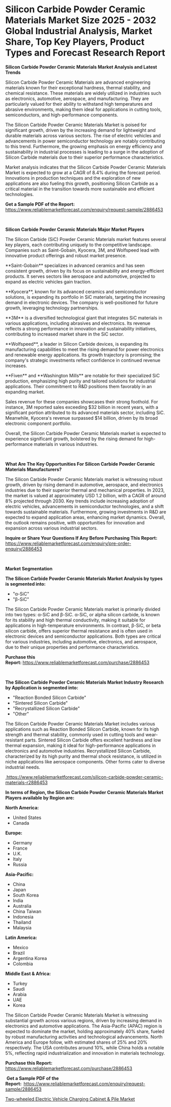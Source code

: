 <p><h1>Silicon Carbide Powder Ceramic Materials Market Size 2025 - 2032 Global Industrial Analysis, Market Share, Top Key Players, Product Types and Forecast Research Report</h1></p><p><strong>Silicon Carbide Powder Ceramic Materials Market Analysis and Latest Trends</strong></p>
<p><p>Silicon Carbide Powder Ceramic Materials are advanced engineering materials known for their exceptional hardness, thermal stability, and chemical resistance. These materials are widely utilized in industries such as electronics, automotive, aerospace, and manufacturing. They are particularly valued for their ability to withstand high temperatures and abrasive environments, making them ideal for applications in cutting tools, semiconductors, and high-performance components.</p><p>The Silicon Carbide Powder Ceramic Materials Market is poised for significant growth, driven by the increasing demand for lightweight and durable materials across various sectors. The rise of electric vehicles and advancements in power semiconductor technology are notably contributing to this trend. Furthermore, the growing emphasis on energy efficiency and sustainability in industrial processes is leading to a surge in the adoption of Silicon Carbide materials due to their superior performance characteristics.</p><p>Market analysis indicates that the Silicon Carbide Powder Ceramic Materials Market is expected to grow at a CAGR of 8.4% during the forecast period. Innovations in production techniques and the exploration of new applications are also fueling this growth, positioning Silicon Carbide as a critical material in the transition towards more sustainable and efficient technologies.</p></p>
<p><strong>Get a Sample PDF of the Report:&nbsp;</strong> <a href="https://www.reliablemarketforecast.com/enquiry/request-sample/2886453?utm_campaign=2803&utm_medium=2&utm_source=Github&utm_content=ia&utm_term=13032025&utm_id=silicon-carbide-powder-ceramic-materials">https://www.reliablemarketforecast.com/enquiry/request-sample/2886453</a></p>
<p>&nbsp;</p>
<p><strong>Silicon Carbide Powder Ceramic Materials Major Market Players</strong></p>
<p><p>The Silicon Carbide (SiC) Powder Ceramic Materials market features several key players, each contributing uniquely to the competitive landscape. Companies such as Saint-Gobain, Kyocera, 3M, and Wolfspeed lead with innovative product offerings and robust market presence.</p><p>**Saint-Gobain** specializes in advanced ceramics and has seen consistent growth, driven by its focus on sustainability and energy-efficient products. It serves sectors like aerospace and automotive, projected to expand as electric vehicles gain traction.</p><p>**Kyocera**, known for its advanced ceramics and semiconductor solutions, is expanding its portfolio in SiC materials, targeting the increasing demand in electronic devices. The company is well-positioned for future growth, leveraging technology partnerships.</p><p>**3M** is a diversified technological giant that integrates SiC materials in various applications, including abrasives and electronics. Its revenue reflects a strong performance in innovation and sustainability initiatives, contributing to increased market share in the SiC sector.</p><p>**Wolfspeed**, a leader in Silicon Carbide devices, is expanding its manufacturing capabilities to meet the rising demand for power electronics and renewable energy applications. Its growth trajectory is promising; the company's strategic investments reflect confidence in continued revenue increases.</p><p>**Fiven** and **Washington Mills** are notable for their specialized SiC production, emphasizing high purity and tailored solutions for industrial applications. Their commitment to R&D positions them favorably in an expanding market.</p><p>Sales revenue for these companies showcases their strong foothold. For instance, 3M reported sales exceeding $32 billion in recent years, with a significant portion attributed to its advanced materials sector, including SiC. Meanwhile, Kyocera's revenue surpassed $14 billion, driven by its broad electronic component portfolio.</p><p>Overall, the Silicon Carbide Powder Ceramic Materials market is expected to experience significant growth, bolstered by the rising demand for high-performance materials in various industries.</p></p>
<p>&nbsp;</p>
<p><strong>What Are The Key Opportunities For Silicon Carbide Powder Ceramic Materials Manufacturers?</strong></p>
<p><p>The Silicon Carbide Powder Ceramic Materials market is witnessing robust growth, driven by rising demand in automotive, aerospace, and electronics industries due to their superior thermal and mechanical properties. In 2023, the market is valued at approximately USD 1.2 billion, with a CAGR of around 8% projected through 2030. Key trends include increasing adoption of electric vehicles, advancements in semiconductor technologies, and a shift towards sustainable materials. Furthermore, growing investments in R&D are expected to expand application areas, enhancing market dynamics. Overall, the outlook remains positive, with opportunities for innovation and expansion across various industrial sectors.</p></p>
<p><strong>Inquire or Share Your Questions If Any Before Purchasing This Report:</strong> <a href="https://www.reliablemarketforecast.com/enquiry/pre-order-enquiry/2886453?utm_campaign=2803&utm_medium=2&utm_source=Github&utm_content=ia&utm_term=13032025&utm_id=silicon-carbide-powder-ceramic-materials">https://www.reliablemarketforecast.com/enquiry/pre-order-enquiry/2886453</a></p>
<p>&nbsp;</p>
<p><strong>Market Segmentation</strong></p>
<p><strong>The Silicon Carbide Powder Ceramic Materials Market Analysis by types is segmented into:</strong></p>
<p><ul><li>"α-SiC"</li><li>"β-SiC"</li></ul></p>
<p><p>The Silicon Carbide Powder Ceramic Materials market is primarily divided into two types: α-SiC and β-SiC. α-SiC, or alpha silicon carbide, is known for its stability and high thermal conductivity, making it suitable for applications in high-temperature environments. In contrast, β-SiC, or beta silicon carbide, offers superior thermal resistance and is often used in electronic devices and semiconductor applications. Both types are critical for various industries, including automotive, electronics, and aerospace, due to their unique properties and performance characteristics.</p></p>
<p><strong>Purchase this Report:&nbsp;</strong><a href="https://www.reliablemarketforecast.com/purchase/2886453?utm_campaign=2803&utm_medium=2&utm_source=Github&utm_content=ia&utm_term=13032025&utm_id=silicon-carbide-powder-ceramic-materials">https://www.reliablemarketforecast.com/purchase/2886453</a></p>
<p>&nbsp;</p>
<p><strong>The Silicon Carbide Powder Ceramic Materials Market Industry Research by Application is segmented into:</strong></p>
<p><ul><li>"Reaction Bonded Silicon Carbide"</li><li>"Sintered Silicon Carbide"</li><li>"Recrystallized Silicon Carbide"</li><li>"Other"</li></ul></p>
<p><p>The Silicon Carbide Powder Ceramic Materials Market includes various applications such as Reaction Bonded Silicon Carbide, known for its high strength and thermal stability, commonly used in cutting tools and wear-resistant parts. Sintered Silicon Carbide offers excellent hardness and low thermal expansion, making it ideal for high-performance applications in electronics and automotive industries. Recrystallized Silicon Carbide, characterized by its high purity and thermal shock resistance, is utilized in niche applications like aerospace components. Other forms cater to diverse industrial needs.</p></p>
<p><a href="https://www.reliablemarketforecast.com/silicon-carbide-powder-ceramic-materials-r2886453?utm_campaign=2803&utm_medium=2&utm_source=Github&utm_content=ia&utm_term=13032025&utm_id=silicon-carbide-powder-ceramic-materials">&nbsp;https://www.reliablemarketforecast.com/silicon-carbide-powder-ceramic-materials-r2886453</a></p>
<p><strong>In terms of Region, the Silicon Carbide Powder Ceramic Materials Market Players available by Region are:</strong></p>
<p>
    <p> <strong> North America: </strong>
        <ul>
            <li>United States</li>
            <li>Canada</li>
        </ul>
        </p> 
    <p> <strong> Europe: </strong>
        <ul>
            <li>Germany</li>
            <li>France</li>
            <li>U.K.</li>
            <li>Italy</li>
            <li>Russia</li>
        </ul>
        </p> 
    <p> <strong> Asia-Pacific: </strong>
        <ul>
            <li>China</li>
            <li>Japan</li>
            <li>South Korea</li>
            <li>India</li>
            <li>Australia</li>
            <li>China Taiwan</li>
            <li>Indonesia</li>
            <li>Thailand</li>
            <li>Malaysia</li>
        </ul>
        </p> 
    <p> <strong> Latin America: </strong>
        <ul>
            <li>Mexico</li>
            <li>Brazil</li>
            <li>Argentina Korea</li>
            <li>Colombia</li>
        </ul>
        </p> 
    <p> <strong> Middle East & Africa: </strong>
        <ul>
            <li>Turkey</li>
            <li>Saudi</li>
            <li>Arabia</li>
            <li>UAE</li>
            <li>Korea</li>
        </ul>
    </p>
    </p>
<p><p>The Silicon Carbide Powder Ceramic Materials Market is witnessing substantial growth across various regions, driven by increasing demand in electronics and automotive applications. The Asia-Pacific (APAC) region is expected to dominate the market, holding approximately 40% share, fueled by robust manufacturing activities and technological advancements. North America and Europe follow, with estimated shares of 25% and 20% respectively. The USA contributes around 10%, while China holds a notable 5%, reflecting rapid industrialization and innovation in materials technology.</p></p>
<p><strong>Purchase this Report: </strong><a href="https://www.reliablemarketforecast.com/purchase/2886453?utm_campaign=2803&utm_medium=2&utm_source=Github&utm_content=ia&utm_term=13032025&utm_id=silicon-carbide-powder-ceramic-materials">https://www.reliablemarketforecast.com/purchase/2886453</a></p>
<p>&nbsp;<strong>Get a Sample PDF of the Report:&nbsp;&nbsp;</strong><a href="https://www.reliablemarketforecast.com/enquiry/request-sample/2886453?utm_campaign=2803&utm_medium=2&utm_source=Github&utm_content=ia&utm_term=13032025&utm_id=silicon-carbide-powder-ceramic-materials">https://www.reliablemarketforecast.com/enquiry/request-sample/2886453</a></p>
<p><strong></strong></p>
<p><p><a href="https://github.com/memorirummy/Market-Research-Report-List-1/blob/main/two-wheeled-electric-vehicle-charging-cabinet-pile-market.md?utm_campaign=2803&utm_medium=2&utm_source=Github&utm_content=ia&utm_term=13032025&utm_id=silicon-carbide-powder-ceramic-materials">Two-wheeled Electric Vehicle Charging Cabinet & Pile Market</a></p></p>